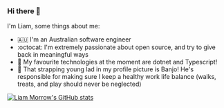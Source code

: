 ### Hi there 👋
I'm Liam, some things about me:

- 🇦🇺 I'm an Australian software engineer
- :octocat: I'm extremely passionate about open source, and try to give back in meaningful ways
- 🔬 My favourite technologies at the moment are dotnet and Typescript!  
- 🐶 That strapping young lad in my profile picture is Banjo! He's responsible for making sure I keep a healthy work life balance (walks, treats, and play should never be neglected)


[![Liam Morrow's GitHub stats](https://github-readme-stats.vercel.app/api?username=LiamMorrow)](https://github.com/LiamMorrow)

<!--
**LiamMorrow/LiamMorrow** is a ✨ _special_ ✨ repository because its `README.md` (this file) appears on your GitHub profile.

Here are some ideas to get you started:

- 🔭 I’m currently working on ...
- 🌱 I’m currently learning ...
- 👯 I’m looking to collaborate on ...
- 🤔 I’m looking for help with ...
- 💬 Ask me about ...
- 📫 How to reach me: ...
- 😄 Pronouns: ...
- ⚡ Fun fact: ...
-->
